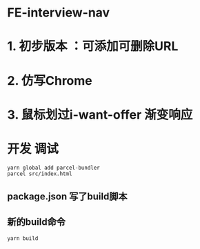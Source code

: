 # FE-interview-nav
# 1. 初步版本 ：可添加可删除URL
# 2. 仿写Chrome 
# 3. 鼠标划过i-want-offer 渐变响应

# 开发 调试
```
yarn global add parcel-bundler
parcel src/index.html
```
## package.json 写了build脚本
## 新的build命令
```
yarn build
```